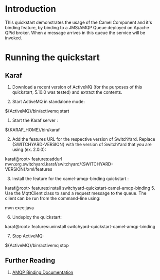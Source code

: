 Introduction
============
This quickstart demonstrates the usage of the Camel Component and it's binding feature, by binding 
to a JMS/AMQP Queue deployed on Apache QPid broker. When a message arrives in this queue the service will be invoked.


Running the quickstart
======================


Karaf
----------
1. Download a recent version of ActiveMQ (for the purposes of this quickstart, 5.10.0 was tested) and extract the contents. 

2. Start ActiveMQ in standalone mode:

${ActiveMQ}/bin/activemq start

1. Start the Karaf server :

${KARAF_HOME}/bin/karaf

2. Add the features URL for the respective version of SwitchYard.   Replace {SWITCHYARD-VERSION}
with the version of SwitchYard that you are using (ex. 2.0.0): 

karaf@root> features:addurl mvn:org.switchyard.karaf/switchyard/{SWITCHYARD-VERSION}/xml/features

3. Install the feature for the camel-amqp-binding quickstart :

karaf@root> features:install switchyard-quickstart-camel-amqp-binding
5. Use the MqttClient class to send a request message to the queue.  The client can be
run from the command-line using:

mvn exec:java

6. Undeploy the quickstart:

karaf@root> features:uninstall switchyard-quickstart-camel-amqp-binding

7. Stop ActiveMQ:

${ActiveMQ}/bin/activemq stop

## Further Reading

1. [AMQP Binding Documentation](https://docs.jboss.org/author/display/SWITCHYARD/AMQP)
